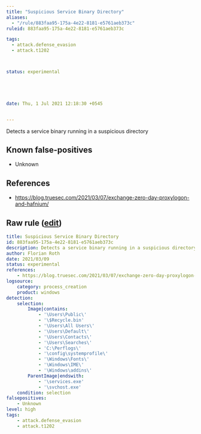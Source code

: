 ```yaml
---
title: "Suspicious Service Binary Directory"
aliases:
  - "/rule/883faa95-175a-4e22-8181-e5761aeb373c"
ruleid: 883faa95-175a-4e22-8181-e5761aeb373c

tags:
  - attack.defense_evasion
  - attack.t1202



status: experimental





date: Thu, 1 Jul 2021 12:18:30 +0545


---
```


Detects a service binary running in a suspicious directory

<!--more-->


## Known false-positives

* Unknown



## References

* https://blog.truesec.com/2021/03/07/exchange-zero-day-proxylogon-and-hafnium/


## Raw rule ([edit](https://github.com/SigmaHQ/sigma/edit/master/rules/windows/process_creation/proc_creation_win_susp_service_dir.yml))
```yaml
title: Suspicious Service Binary Directory
id: 883faa95-175a-4e22-8181-e5761aeb373c
description: Detects a service binary running in a suspicious directory
author: Florian Roth
date: 2021/03/09
status: experimental
references:
    - https://blog.truesec.com/2021/03/07/exchange-zero-day-proxylogon-and-hafnium/
logsource:
    category: process_creation
    product: windows
detection:
    selection:
        Image|contains: 
            - '\Users\Public\'
            - '\$Recycle.bin'
            - '\Users\All Users\'
            - '\Users\Default\'
            - '\Users\Contacts\'
            - '\Users\Searches\' 
            - 'C:\Perflogs\'
            - '\config\systemprofile\'
            - '\Windows\Fonts\'
            - '\Windows\IME\'
            - '\Windows\addins\'
        ParentImage|endswith:
            - '\services.exe'
            - '\svchost.exe'
    condition: selection
falsepositives:
    - Unknown
level: high
tags:
    - attack.defense_evasion 
    - attack.t1202 
```
